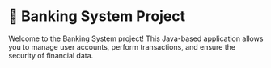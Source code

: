 # 🏦 Banking System Project

Welcome to the Banking System project! This Java-based application allows you to manage user accounts, perform transactions, and ensure the security of financial data.


